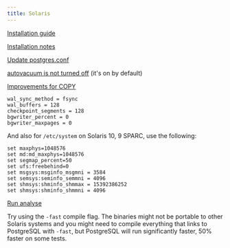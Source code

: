 ```yaml
---
title: Solaris
---
```


[Installation guide](http://wiki.postgresql.org/wiki/Detailed_installation_guides#Solaris)

[Installation notes](http://www.postgresql.org/docs/8.4/static/installation-platform-notes.html)

[Update postgres.conf](http://wiki.postgresql.org/wiki/Tuning_Your_PostgreSQL_Server)

[autovacuum is not turned off](http://www.postgresql.org/docs/8.4/static/routine-vacuuming.html#AUTOVACUUM) \(it's on by default\)

[Improvements for COPY](http://archives.postgresql.org/pgsql-performance/2006-02/msg00190.php)

```text
wal_sync_method = fsync
wal_buffers = 128
checkpoint_segments = 128
bgwriter_percent = 0
bgwriter_maxpages = 0
```

And also for `/etc/system` on Solaris 10, 9 SPARC, use the following:

```text
set maxphys=1048576
set md:md_maxphys=1048576
set segmap_percent=50
set ufs:freebehind=0
set msgsys:msginfo_msgmni = 3584
set semsys:seminfo_semmni = 4096
set shmsys:shminfo_shmmax = 15392386252
set shmsys:shminfo_shmmni = 4096
```

[Run analyse](http://www.postgresql.org/docs/8.4/static/sql-analyze.html)

Try using the `-fast` compile flag. The binaries might not be portable to other Solaris systems and you might need to compile everything that links to PostgreSQL with `-fast`, but PostgreSQL will run significantly faster, 50% faster on some tests.

